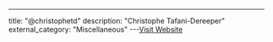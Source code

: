 ---
title: "@christophetd"
description: "Christophe Tafani-Dereeper"
external_category: "Miscellaneous"
---[Visit Website](https://twitter.com/christophetd)

